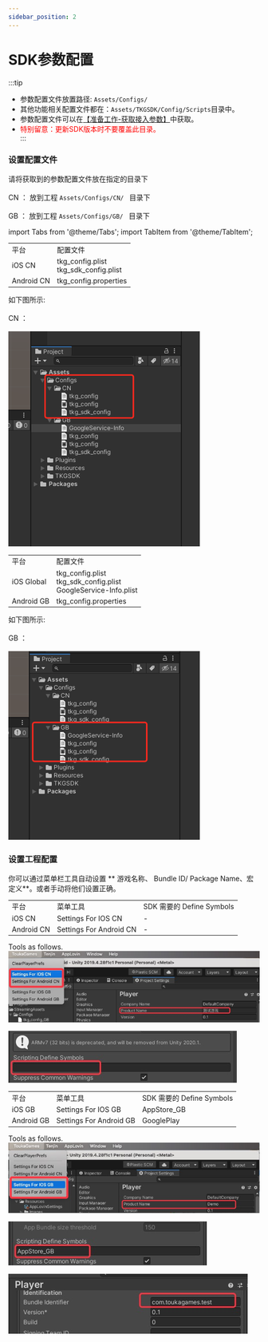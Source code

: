 ```yaml
---
sidebar_position: 2
---
```


# SDK参数配置

:::tip
- 参数配置文件放置路径: ```Assets/Configs/ ``` <br />
- 其他功能相关配置文件都在：```Assets/TKGSDK/Config/Scripts```目录中。  
- 参数配置文件可以在[【准备工作-获取接入参数】](./../sdk-prepare.md#获取接入参数)中获取。
- <font color="ff0000">特别留意：更新SDK版本时不要覆盖此目录。</font>    
:::

### 设置配置文件
请将获取到的参数配置文件放在指定的目录下 <br />    
CN ： 放到工程 ```Assets/Configs/CN/ ``` 目录下<br /> <br /> 
GB ： 放到工程  ```Assets/Configs/GB/ ``` 目录下<br />   

import Tabs from '@theme/Tabs';
import TabItem from '@theme/TabItem';

<Tabs>
<TabItem value="国内版本" label="国内版本" default>

<table>
  <tr>
    <td>平台</td>
    <td>配置文件</td>
  </tr>
  <tr>
    <td>iOS CN</td>
    <td>tkg_config.plist <br /> tkg_sdk_config.plist</td>
  </tr>
  <tr>
    <td>Android CN</td>
    <td>tkg_config.properties</td>
  </tr>
</table>

如下图所示: <br /><br />
CN ：<br /><br />
![](/img/config/tkg_config_cn.jpg)

  </TabItem>
  <TabItem value="海外版本" label="海外版本">



<table>
  <tr>
    <td>平台</td>
    <td>配置文件</td>
  </tr>
   <tr>
    <td>iOS Global</td>
    <td>tkg_config.plist<br /> tkg_sdk_config.plist<br />   GoogleService-Info.plist</td>
  </tr>
  <tr>
    <td>Android GB</td>
    <td>tkg_config.properties</td>
  </tr>
</table>

如下图所示: <br /><br />
GB ： <br /><br />
![config01](/img/config/tkg_config_gb.jpg)


  </TabItem>
</Tabs>


### 设置工程配置
你可以通过菜单栏工具自动设置 ** 游戏名称、 Bundle ID/ Package Name、宏定义**。或者手动将他们设置正确。<br />

<Tabs>
<TabItem value="国内版本" label="国内版本" default>
  <table>
  <td>平台</td>
    <td>菜单工具</td>
    <td>SDK 需要的 Define Symbols</td>
   <tr>
    <td>iOS CN</td>
    <td>Settings For IOS CN</td>
    <td>-</td>
  </tr>
  <tr>
    <td>Android CN</td>
    <td>Settings For Android CN</td>
    <td>-</td>
  </tr>
  </table>

  Tools as follows. <br />
![config01](/img/config/config_cn_name.jpg)

![config04](/img/config/config_cn_definesymbols.jpg)

  </TabItem>
  <TabItem value="海外版本" label="海外版本">
  <table>
  <tr>
    <td>平台</td>
    <td>菜单工具</td>
    <td>SDK 需要的 Define Symbols</td>
  </tr>
   <tr>
    <td>iOS GB</td>
    <td>Settings For IOS GB</td>
    <td>AppStore_GB</td>
  </tr>
  <tr>
    <td>Android GB</td>
    <td>Settings For Android GB</td>
    <td>GooglePlay</td>
  </tr>
  </table>

  Tools as follows.    <br />
  ![config02](/img/config/config_gb_name.jpg)

![config05](/img/config/config_gb_definesymbols.jpg)
  </TabItem>
</Tabs>

![config03](/img/config/config_bundle_id.jpg)
